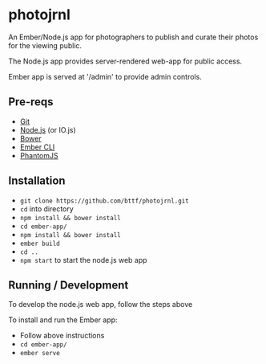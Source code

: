 # photojrnl

An Ember/Node.js app for photographers to publish and curate their photos for the viewing public. 

The Node.js app provides server-rendered web-app for public access.

Ember app is served at '/admin' to provide admin controls.

## Pre-reqs

* [Git](http://git-scm.com/)
* [Node.js](http://nodejs.org/) (or IO.js)
* [Bower](http://bower.io/)
* [Ember CLI](http://www.ember-cli.com/)
* [PhantomJS](http://phantomjs.org/)

## Installation

* `git clone https://github.com/bttf/photojrnl.git`
* `cd` into directory
* `npm install && bower install`
* `cd ember-app/`
* `npm install && bower install`
* `ember build`
* `cd ..`
* `npm start` to start the node.js web app

## Running / Development 

To develop the node.js web app, follow the steps above

To install and run the Ember app:

* Follow above instructions
* `cd ember-app/`
* `ember serve`
